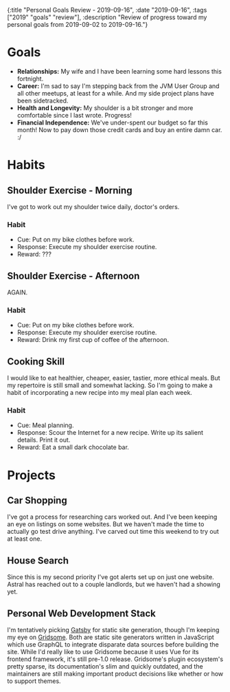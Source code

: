 {:title "Personal Goals Review - 2019-09-16", :date "2019-09-16", :tags ["2019" "goals" "review"], :description "Review of progress toward my personal goals from 2019-09-02 to 2019-09-16."}


# Goals
* **Relationships:** My wife and I have been learning some hard lessons this fortnight.
* **Career:** I'm sad to say I'm stepping back from the JVM User Group and all other meetups, at least for a while. And my side project plans have been sidetracked.
* **Health and Longevity:** My shoulder is a bit stronger and more comfortable since I last wrote. Progress!
* **Financial Independence:** We've under-spent our budget so far this month! Now to pay down those credit cards and buy an entire damn car. :/


# Habits
## Shoulder Exercise - Morning
I've got to work out my shoulder twice daily, doctor's orders.

### Habit
* Cue: Put on my bike clothes before work.
* Response: Execute my shoulder exercise routine.
* Reward: ???

## Shoulder Exercise - Afternoon
AGAIN.

### Habit
* Cue: Put on my bike clothes before work.
* Response: Execute my shoulder exercise routine.
* Reward: Drink my first cup of coffee of the afternoon.

## Cooking Skill
I would like to eat healthier, cheaper, easier, tastier, more ethical meals. But my repertoire is still small and somewhat lacking. So I'm going to make a habit of incorporating a new recipe into my meal plan each week.

### Habit
* Cue: Meal planning.
* Response: Scour the Internet for a new recipe. Write up its salient details. Print it out.
* Reward: Eat a small dark chocolate bar.

# Projects
## Car Shopping
I've got a process for researching cars worked out. And I've been keeping an eye on listings on some websites. But we haven't made the time to actually go test drive anything. I've carved out time this weekend to try out at least one.

## House Search
Since this is my second priority I've got alerts set up on just one website. Astral has reached out to a couple landlords, but we haven't had a showing yet.

## Personal Web Development Stack
I'm tentatively picking [Gatsby](https://www.gatsbyjs.org/) for static site generation, though I'm keeping my eye on [Gridsome](https://gridsome.org/). Both are static site generators written in JavaScript which use GraphQL to integrate disparate data sources before building the site. While I'd really like to use Gridsome because it uses Vue for its frontend framework, it's still pre-1.0 release. Gridsome's plugin ecosystem's pretty sparse, its documentation's slim and quickly outdated, and the maintainers are still making important product decisions like whether or how to support themes.
